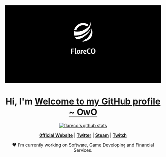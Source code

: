 <p align="center">
  <a href="https://www.flareco.net"><img src="flareco.png" alt="FlareCO Banner"></a>
</p>

<h1 align="center">Hi, I'm <a href="https://www.flareco.net>Dustin Klaas</a> (FlareCO)!</h1>
<h1 align="center">Welcome to my GitHub profile ~ OwO</h1>

<p align="center">
  <a href="https://github.com/flareco"><img src="https://github-readme-stats.vercel.app/api?username=flareco&hide_border=true&show_icons=true" alt="flareco's github stats"></a>
</p>

<p align="center">
  <strong><a href="https://www.flareco.net">Official Website</a></strong> |
  <strong><a href="https://twitter.com/mrflareco">Twitter</a></strong> |
  <strong><a href="https://steamcommunity.com/id/flareconet/">Steam</a></strong> |
  <strong><a href="https://www.twitch.tv/flareco">Twitch</a></strong>
</p>

<p align="center">❤ I'm currently working on Software, Game Developing and Financial Services.</p>

<!--
**FlareCO/flareco** is a ✨ _special_ ✨ repository because its `README.md` (this file) appears on your GitHub profile.

Here are some ideas to get you started:

- 🔭 I’m currently working on ...
- 🌱 I’m currently learning ...
- 👯 I’m looking to collaborate on ...
- 🤔 I’m looking for help with ...
- 💬 Ask me about ...
- 📫 How to reach me: ...
- 😄 Pronouns: ...
- ⚡ Fun fact: ...
-->
